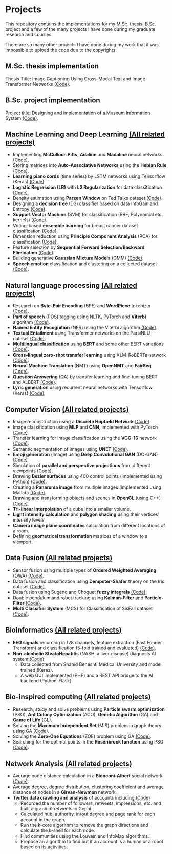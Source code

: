 # Projects

This repository contains the implementations for my M.Sc. thesis, B.Sc. project and a few of the many projects I have done during my graduate research and courses.

There are so many other projects I have done during my work that it was impossible to upload the code due to the copyrights.




## M.Sc. thesis implementation
Thesis Title: Image Captioning Using Cross-Modal Text and Image Transformer Networks [(Code)](https://github.com/ahmadianme/projects/tree/master/msc-thesis).



## B.Sc. project implementation
Project title: Designing and implementation of a Museum Information System [(Code)](https://github.com/ahmadianme/projects/tree/master/bsc-project).




## Machine Learning and Deep Learning [(All related projects)](https://github.com/ahmadianme/projects/tree/master/machine-learning/)
* Implementing **McCulloch Pitts**, **Adaline** and **Madaline** neural networks [(Code)](https://github.com/ahmadianme/projects/tree/master/machine-learning/mcculloch_pitts-madaline-rosenblatt).
* Storing matrices into **Auto-Associative Networks** using the **Hebian Rule** [(Code)](https://github.com/ahmadianme/projects/tree/master/machine-learning/auto-associative-nets-hebian).
* **Learning piano cords** (time series) by LSTM networks using Tensorflow (Keras) [(Code)](https://github.com/ahmadianme/projects/tree/master/machine-learning/piano-song-generation).
* **Logistic Regression (LR)** with **L2 Regularization** for data classification [(Code)](https://github.com/ahmadianme/projects/tree/master/machine-learning/logistic-regression-L2-egularization).
* Density estimation using **Parzen Window** on Ted Talks dataset [(Code)](https://github.com/ahmadianme/projects/tree/master/machine-learning/parzen-window-density-estimation).
* Designing a **decision tree** (D3) classifier based on data InfoGain and Entropy [(Code)](https://github.com/ahmadianme/projects/tree/master/machine-learning/decision-tree).
* **Support Vector Machine** (SVM) for classification (RBF, Polynomial etc. kernels) [(Code)](https://github.com/ahmadianme/projects/tree/master/machine-learning/support-vector-machine).
* Voting-based **ensemble learning** for breast cancer dataset classification [(Code)](https://github.com/ahmadianme/projects/tree/master/machine-learning/ensemble-learning).
* Dimension reduction using **Principle Component Analysis** (PCA) for classification [(Code)](https://github.com/ahmadianme/projects/tree/master/machine-learning/pca-knn).
* Feature selection by **Sequential Forward Selection/Backward Elimination** [(Code)](https://github.com/ahmadianme/projects/tree/master/machine-learning/feature-selection-sfs-sbe).
* Building generative **Gaussian Mixture Models** (GMM) [(Code)](https://github.com/ahmadianme/projects/tree/master/machine-learning/gaussian-mixture-model).
* **Speech emotion** classification and clustering on a collected dataset [(Code)](https://github.com/ahmadianme/projects/tree/master/machine-learning/speech-emotion-classification-clustering).






## Natural language processing [(All related projects)](https://github.com/ahmadianme/projects/tree/master/natural-language-processing/)
* Research on **Byte-Pair Encoding** (BPE) and **WordPiece** tokenizer [(Code)](https://github.com/ahmadianme/projects/tree/master/natural-language-processing/tokenizers).
* **Part of speech** (POS) tagging using NLTK, PyTorch and **Viterbi** algorithm [(Code)](https://github.com/ahmadianme/projects/tree/master/natural-language-processing/part-of-speech-tagging).
* **Named Entity Recognition** (NER) using the Viterbi algorithm [(Code)](https://github.com/ahmadianme/projects/tree/master/natural-language-processing/named-entity-recognition).
* **Textual Entailment** using Transformer networks on the ParsiNLU dataset [(Code)](https://github.com/ahmadianme/projects/tree/master/natural-language-processing/textual-entailment).
* **Multilingual classification** using **BERT** and some other BERT variations [(Code)](https://github.com/ahmadianme/projects/tree/master/natural-language-processing/multilingual-classification).
* **Cross-lingual zero-shot transfer learning** using XLM-RoBERTa network [(Code)](https://github.com/ahmadianme/projects/tree/master/natural-language-processing/cross-lingual-zero-shot-transfer).
* **Neural Machine Translation** (NMT) using **OpenNMT** and **FairSeq** [(Code)](https://github.com/ahmadianme/projects/tree/master/natural-language-processing/neural-machine-translation).
* **Question Answering** (QA) by transfer learning and fine-tuning BERT and ALBERT [(Code)](https://github.com/ahmadianme/projects/tree/master/natural-language-processing/question-answering).
* **Lyric generation** using recurrent neural networks with Tensorflow (Keras) [(Code)](https://github.com/ahmadianme/projects/tree/master/natural-language-processing/lyric-generation).





## Computer Vision [(All related projects)](https://github.com/ahmadianme/projects/tree/master/computer-vision/)
* Image reconstruction using a **Discrete Hopfield Network** [(Code)](https://github.com/ahmadianme/projects/tree/master/machine-learning/discrete-hopfield-network).
* Image classification using **MLP** and **CNN**, implemented with PyTorch [(Code)](https://github.com/ahmadianme/projects/tree/master/machine-learning/image-classification-mlp-cnn).
* Transfer learning for image classification using the **VGG-16** network [(Code)](https://github.com/ahmadianme/projects/tree/master/machine-learning/vgg-16-transfer).
* Semantic segmentation of images using **UNET** [(Code)](https://github.com/ahmadianme/projects/tree/master/machine-learning/semantic-segmentation).
* **Emoji generation** (image) using **Deep Convolutional GAN** (DC-GAN) [(Code)](https://github.com/ahmadianme/projects/tree/master/machine-learning/emoji-generation-dc-gan).
* Simulation of **parallel and perspective projections** from different viewpoints [(Code)](https://github.com/ahmadianme/projects/tree/master/computer-vision/projections).
* Drawing **Bezier surfaces** using 400 control points (implemented using Python) [(Code)](https://github.com/ahmadianme/projects/tree/master/computer-vision/bezier-surface).
* Creating a **Panaroma image** from multiple images (implemented using Matlab) [(Code)](https://github.com/ahmadianme/projects/tree/master/computer-vision/panorama-image).
* Drawing and transforming objects and scenes in **OpenGL** (using C++) [(Code)](https://github.com/ahmadianme/projects/tree/master/computer-vision/open-gl-solar).
* **Tri-linear interpolation** of a cube into a smaller volume.
* **Light intensity calculation** and **polygon shading** using their vertices' intensity levels.
* **Camera image plane coordinates** calculation from different locations of a room.
* Defining **geometrical transformation** matrices of a window to a viewport.






## Data Fusion [(All related projects)](https://github.com/ahmadianme/projects/tree/master/data-fusion/)
* Sensor fusion using multiple types of **Ordered Weighted Averaging** (OWA) [(Code)](https://github.com/ahmadianme/projects/tree/master/data-fusion/ordered-weighted-averaging).
* Data fusion and classification using **Dempster-Shafer** theory on the Iris dataset [(Code)](https://github.com/ahmadianme/projects/tree/master/data-fusion/dempster-shafer).
* Data fusion using Sugeno and Ⅽhoquet **fuzzy integrals** [(Code)](https://github.com/ahmadianme/projects/tree/master/data-fusion/fuzzy-integrals).
* Double pendulum and robot tracking using **Kalman-Filter** and **Particle-Filter** [(Code)](https://github.com/ahmadianme/projects/tree/master/data-fusion/kalman-particle-filters).
* **Multi Classifier System** (MCS) for Classification of SisFall dataset [(Code)](https://github.com/ahmadianme/projects/tree/master/data-fusion/multi-classifier-system).







## Bioinformatics [(All related projects)](https://github.com/ahmadianme/projects/tree/master/bioinformatics)
* **EEG signals** recording in 128 channels, feature extraction (Fast Fourier Transform) and classification (5-fold trained and evaluated) [(Code)](https://github.com/ahmadianme/projects/tree/master/bioinformatics/eeg-signals).
* **Non-alcoholic SteatoHepatitis** (NASH: a liver disease) diagnosis AI system:[(Code)](https://github.com/ahmadianme/projects/tree/master/bioinformatics/nash-diagnosis)
    * Data collected from Shahid Beheshti Medical University and model trained (Keras).
    * A web GUI implemented (PHP) and a REST API bridge to the AI backend (Python-Flask).

    






## Bio-inspired computing [(All related projects)](https://github.com/ahmadianme/projects/tree/master/bio-inspired-computing/)
* Research, study and solve problems using **Particle swarm optimization** (PSO), **Ant Colony Optimization** (ACO), **Genetic Algorithm** (GA) and **Game of Life** (GL).
* Solving the **Maximum Independent Set** (MIS) problem in graph theory using GA [(Code)](https://github.com/ahmadianme/projects/tree/master/bio-inspired-computing/genetic-algorithm/max-independent-set).
* Solving the **Zero-One Equations** (ZOE) problem using GA [(Code)](https://github.com/ahmadianme/projects/tree/master/bio-inspired-computing/genetic-algorithm/zero-one-quations).
* Searching for the optimal points in the **Rosenbrock function** using PSO [(Code)](https://github.com/ahmadianme/projects/tree/master/bio-inspired-computing/particle-swarm-optimization-rosenbrock).








## Network Analysis [(All related projects)](https://github.com/ahmadianme/projects/tree/master/social-media-analysis/)
* Average node distance calculation in a **Bionconi-Albert** social network [(Code)](https://github.com/ahmadianme/projects/tree/master/social-media-analysis/average-distance-bionconi-albert).
* Average degree, degree distribution, clustering coefficient and average distance of nodes in a **Girvan-Newman** network.
* **Twitter data crawling and analysis** of accounts including:[(Code)](https://github.com/ahmadianme/projects/tree/master/social-media-analysis/twitter)
   * Recorded the number of followers, retweets, impressions, etc. and built a graph of retweets in Gephi.
   * Calculated hub, authority, in/out degree and page rank for each account in the graph.
   * Run the k-core algorithm to remove the graph directions and calculate the k-shell for each node.
   * Find communities using the Louvain and InfoMap algorithms.
   * Propose an algorithm to find out if an account is a human or a robot based on its activities.
